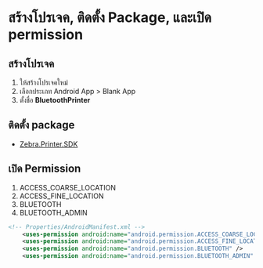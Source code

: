 

# สร้างโปรเจค, ติดตั้ง Package, และเปิด permission

## สร้างโปรเจค 

1. ให้สร้างโปรเจคใหม่
2. เลือกประเภท Android App > Blank App 
3. ตั้งชื่อ **BluetoothPrinter**

## ติดตั้ง package 

- [Zebra.Printer.SDK](https://www.nuget.org/packages/Zebra.Printer.SDK/)


## เปิด Permission 

1. ACCESS_COARSE_LOCATION
2. ACCESS_FINE_LOCATION
3. BLUETOOTH
4. BLUETOOTH_ADMIN

```xml
<!-- Properties/AndroidManifest.xml -->
	<uses-permission android:name="android.permission.ACCESS_COARSE_LOCATION" />
	<uses-permission android:name="android.permission.ACCESS_FINE_LOCATION" />
	<uses-permission android:name="android.permission.BLUETOOTH" />
	<uses-permission android:name="android.permission.BLUETOOTH_ADMIN" />
```